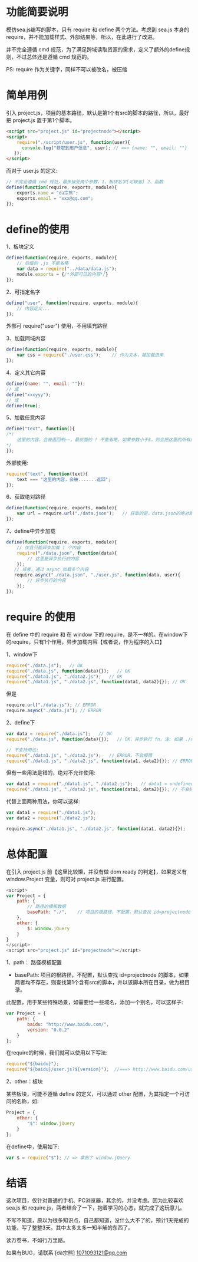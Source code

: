 # 功能简要说明

模仿sea.js编写的脚本，只有 require 和 define 两个方法。考虑到 sea.js 本身的 require，并不能加载样式、外部结果等，所以，在此进行了改进。

并不完全遵循 cmd 规范，为了满足跨域读取资源的需求，定义了额外的define规则，不过总体还是遵循 cmd 规范的。

PS: require 作为关键字，同样不可以被改名，被压缩


# 简单用例

引入 project.js，项目的基本路径，默认是第1个有src的脚本的路径，所以，最好把 project.js 置于第1个脚本。

``` html
<script src="project.js" id="projectnode"></script>
<script>
	require("./script/user.js", function(user){
      console.log("获取到用户信息", user);	// ==> {name: "", email: ""}
   });
</script>
```

而对于 user.js 的定义:

``` javascript
// 不完全遵循 cmd 规范，最多接受两个参数，1、板块名字[可缺省] 2、函数
define(function(require, exports, module){
	exports.name = "da宗熊";
    exports.email = "xxx@qq.com";
});
```

# define的使用

1、板块定义

``` javascript
define(function(require, exports, module){
	// 后缀的 .js 不能省略
	var data = require("../data/data.js");
	module.exports = {/*外部可见的内容*/}
});
```

2、可指定名字

``` javascript
define("user", function(require, exports, module){
	// 内容定义...
});
```
外部可 require("user") 使用，不用填充路径

3、加载同域内容

``` javascript
define(function(require, exports, module){
	var css = require("./user.css");	// 作为文本，被加载进来
});
```

4、定义其它内容

``` javascript
define({name: "", email: ""});
// 或
define("xxxyyy");
// 或
define(true);
```

5、加载任意内容

``` javascript
define("text", function(){
/*!
	这里的内容，会被返回咧~~，最前面的 ! 不能省略，如果参数小于3，则会把这里的所有内容返回
*/
});
```
外部使用:
``` javascript
require("text", function(text){
	text === "这里的内容，会被.......返回";
});
```

6、获取绝对路径

``` javascript
define(function(require, exports, module){
	var url = require.url("./data.json");   // 获取的是，data.json的绝对路径
});
```

7、define中异步加载

``` javascript
define(function(require, exports, module){
	// 仅且只能异步加载 1 个内容
	require("./data.json", function(data){
   		// 这里是异步执行的内容 
   	});
   // 或者，通过 async 加载多个内容
   require.async("./data.json", "./user.js", function(data, user){
		// 异步执行的内容
	});
});
```

# require 的使用

在 define 中的 require 和 在 window 下的 require，是不一样的。在window下的require，只有1个作用，异步加载内容【或者说，作为程序的入口】

1、window下

``` javascript
require("./data.js");   // OK
require("./data.js", function(data){});   // OK
require("./data1.js", "./data2.js");   // OK
require("./data1.js", "./data2.js", function(data1, data2){}); // OK
```
但是

``` javascript
require.url("./data.js"); // ERROR
require.async("./data.js"); // ERROR
```

2、define下

``` javascript
var data = require("./data.js");   // OK
require("./data.js", function(data){});   // OK，异步执行 fn，注: 如果 ./data.js 已加载，则会同步执行

// 不支持用法:
require("./data1.js", "./data2.js");   // ERROR，不会报错
require("./data1.js", "./data2.js", function(data1, data2){}); // ERROR，不会报错
```

但有一些用法是错的，绝对不允许使用:

``` javascript
var data1 = require("./data1.js", "./data2.js");   // data1 = undefined 或 正常取值
require("./data1.js", "./data2.js", function(data1, data2){}); // 不会执行callback
```

代替上面两种用法，你可以这样:

``` javascript
var data1 = require("./data1.js");
var data2 = require("./data2.js");

require.async("./data1.js", "./data2.js", function(data1, data2){});
```


# 总体配置

在引入 project.js 前【这里比较懒，并没有做 dom ready 的判定】，如果定义有 window.Project 变量，则可对 project.js 进行配置。

``` javascript
<script>
var Project = {
	path: {
		// 路径的模板数据
		basePath: "./",    // 项目的根路径，不配置，默认查找 id=projectnode 的脚本
	},
	other: {
		$: window.jQuery
	}
}
</script>
<script src="project.js" id="projectnode"></script>
```

1、path： 路径模板配置

* basePath: 项目的根路径，不配置，默认查找 id=projectnode 的脚本，如果两者均不存在，则查找第1个含有src的脚本，并以该脚本所在目录，做为根目录。

此配置，用于某些特殊场景，如需要给一些域名，添加一个别名，可以这样子:

``` javascript
var Project = {
	path: {
		baidu: "http://www.baidu.com/",
		version: "0.0.2"
	}
};
```
在require的时候，我们就可以使用以下写法:
``` javascript
require("${baidu}");
require("${baidu}/user.js?${version}");  //===> http://www.baidu.com/user.js?0.0.2
```

2、other：板块

某些板块，可能不遵循 define 的定义，可以通过 other 配置，为其指定一个可访问的名称，如:
``` javascript
Project = {
	other: {
		"$": window.jQuery
	}
};
```
在define中，使用如下:
```javascript
var $ = require("$"); // => 拿到了 window.jQuery 
```


# 结语

这次项目，仅针对普通的手机、PC浏览器，其余的，并没考虑。因为比较喜欢 sea.js 和 require.js，两者结合了一下，抱着学习的心态，就完成了这玩意儿。

不写不知道，原以为很多知识点，自己都知道，没什么大不了的，预计1天完成的功能，写了整整3天。其中太多太多一知半解的东西了。

读万卷书，不如行万里路。

如果有BUG，请联系 [da宗熊]  1071093121@qq.com
